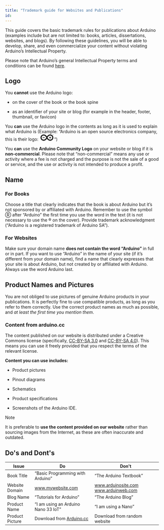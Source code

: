 ```yaml
---
title: "Trademark guide for Websites and Publications"
id: 
---
```


This guide covers the basic trademark rules for publications about Arduino (examples include but are not limited to: books, articles, dissertations, websites, and blogs). By following these guidelines, you will be able to develop, share, and even commercialize your content without violating Arduino’s Intellectual Property.

Please note that Arduino’s general Intellectual Property terms and conditions can be found [here](https://www.arduino.cc/en/trademark).

## Logo

You **cannot** use the Arduino logo:

- on the cover of the book or the book spine

- as an identifier of your site or blog (for example in the header, footer, thumbnail, or favicon)

You **can** use the Arduino logo in the contents as long as it is used to explain what Arduino is (Example:  “Arduino is an open source electronics company, this is their logo: ![Arduino Logo](img/Mini_logo.png)“)

You **can** use the **Arduino Community Logo** on your website or blog if it is **non-commercial**. Please note that “non-commercial” means any use or activity where a fee is not charged and the purpose is not the sale of a good or service, and the use or activity is not intended to produce a profit.

## Name

### For Books

Choose a title that clearly indicates that the book is about Arduino but it’s not sponsored by or affiliated with Arduino. Remember to use the symbol Ⓡ after “Arduino” the first time you use the word in the text (it is not necessary to use the ® on the cover). Provide trademark acknowledgment (“Arduino is a registered trademark of Arduino SA”).

### For Websites

Make sure your domain name **does not contain the word “Arduino”** in full or in part. If you want to use “Arduino” in the name of your site (if it’s different from your domain name), find a name that clearly expresses that your site is about Arduino, but not created by or affiliated with Arduino. Always use the word Arduino last.

## Product Names and Pictures

You are not obliged to use pictures of genuine Arduino products in your publications. It is perfectly fine to use compatible products, as long as you refer to them correctly. Use the correct product names as much as possible, and *at least the first time you mention them*.

### Content from arduino.cc

The content published on our website is distributed under a Creative Commons license (specifically, [CC-BY-SA 3.0](https://creativecommons.org/licenses/by-sa/3.0/) and [CC-BY-SA 4.0](https://creativecommons.org/licenses/by-sa/4.0/)). This means you can use it freely provided that you respect the terms of the relevant license.

**Content you can use includes:**

- Product pictures

- Pinout diagrams

- Schematics

- Product specifications

- Screenshots of the Arduino IDE.

> [!NOTE]
> It is preferable to **use the content provided on our website** rather than sourcing images from the Internet, as these are often inaccurate and outdated.

## Do's and Dont's

| Issue | Do | Don't|
| ----------- | ----------- | ----------- |
| Book Title | “Basic Programming with Arduino” | “The Arduino Textbook”
| Website Domain | www.mywebsite.com |www.arduinosite.com www.arduinweb.com|
|Blog Name|“Tutorials for Arduino”|“The Arduino Blog” |
|Product Name|“I am using an Arduino Nano 33 IoT”|“I am using a Nano”|
|Product Picture|Download from [Arduino.cc](https://www.arduino.cc/)|Download from random website|
